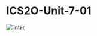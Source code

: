 # ICS2O-Unit-7-01
[![linter](https://github.com/Matthew-Loiselle/ICS2O-Unit-7-01/workflows/linter/badge.svg)](https://github.com/marketplace/actions/super-linter)
